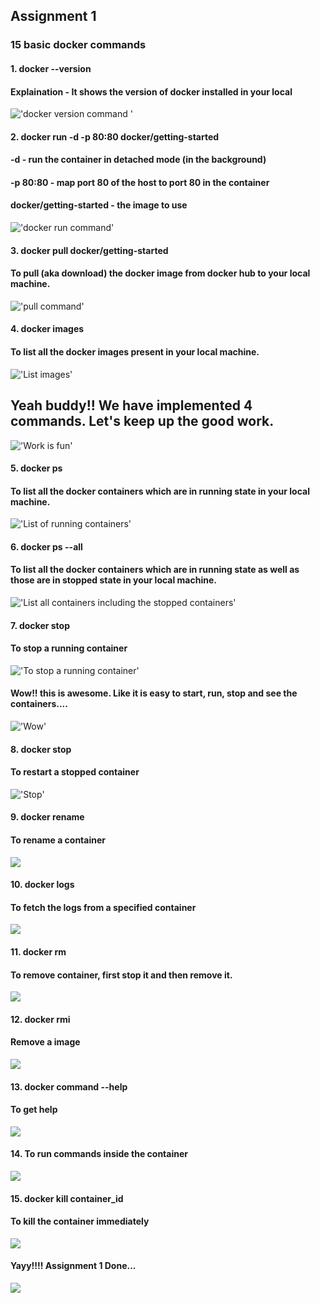 ## Assignment 1
### 15 basic docker commands

#### 1. docker --version 
#### Explaination - It shows the version of docker installed in your local
!['docker version command '](./images/docker_1.PNG)

#### 2. docker run -d -p 80:80 docker/getting-started
#### -d - run the container in detached mode (in the background)
#### -p 80:80 - map port 80 of the host to port 80 in the container
#### docker/getting-started - the image to use
!['docker run command'](./images/docker_2.PNG)

#### 3. docker pull docker/getting-started
#### To pull (aka download) the docker image from docker hub to your local machine.
!['pull command'](./images/pull.PNG)

#### 4. docker images
#### To list all the docker images present in your local machine.
!['List images'](images/list_all_images.PNG)

## Yeah buddy!! We have implemented 4 commands. Let's keep up the good work.
!['Work is fun'](images/kungu_panda_1st.jpg)

#### 5. docker ps
#### To list all the docker containers which are in running state in your local machine.
!['List of running containers'](images/list_all_running_containers.PNG)

#### 6. docker ps --all
#### To list all the docker containers which are in running state as well as those are in stopped state in your local machine.
!['List all containers including the stopped containers'](images/list_all_conatiners.PNG)

#### 7. docker stop
#### To stop a running container
!['To stop a running container'](images/stop.PNG)

#### Wow!! this is awesome. Like it is easy to start, run, stop and see the containers....
!['Wow'](images/panda_2.jpg)

#### 8. docker stop
#### To restart a stopped container
!['Stop'](images/stop.PNG)

#### 9. docker rename
#### To rename a container
![](images/rename.PNG)

#### 10. docker logs
#### To fetch the logs from a specified container
![](images/logs.PNG)

#### 11. docker rm
#### To remove container, first stop it and then remove it.
![](images/remove_container.PNG)

#### 12. docker rmi
#### Remove a image
![](images/remove_image.PNG)

#### 13. docker command --help 
#### To get help
![](images/to_get_help.PNG)

#### 14. To run commands inside the container
![](images/exec.png)

#### 15. docker kill container_id
#### To kill the container immediately
![](images/kill.PNG)

#### Yayy!!!! Assignment 1 Done...
![](images/thanku.jpg)

